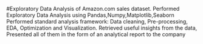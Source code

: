 #Exploratory Data Analysis of Amazon.com sales dataset.
Performed  Exploratory Data Analysis using Pandas,Numpy,Matplotlib,Seaborn
Performed standard analysis framework: Data cleaning, Pre-processing, EDA, Optimization and Visualization.
Retrieved useful insights from the data, 
Presented all of them in the form
of an analytical report to the company

